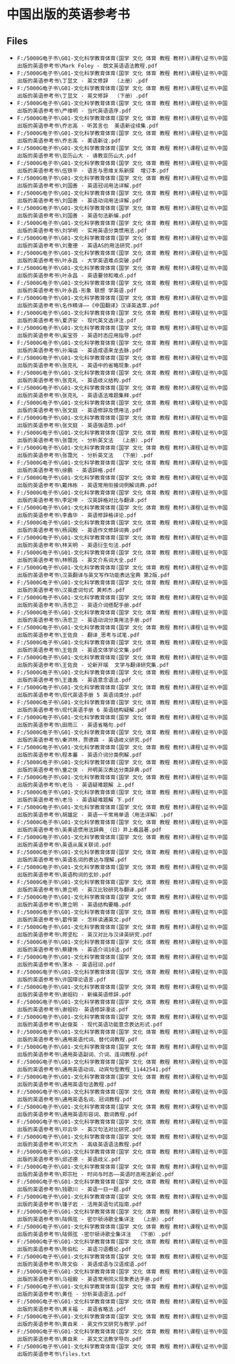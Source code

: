 # 中国出版的英语参考书

## Files

- `F:/5000G电子书\G01-文化科学教育体育(国学 文化 体育 教程 教材)\课程\证书\中国出版的英语参考书\Mark Foley - 朗文英语语法教程.pdf`
- `F:/5000G电子书\G01-文化科学教育体育(国学 文化 体育 教程 教材)\课程\证书\中国出版的英语参考书\丁显文 - 英文修辞  （上册）.pdf`
- `F:/5000G电子书\G01-文化科学教育体育(国学 文化 体育 教程 教材)\课程\证书\中国出版的英语参考书\丁显文 - 英文修辞  （下册）.pdf`
- `F:/5000G电子书\G01-文化科学教育体育(国学 文化 体育 教程 教材)\课程\证书\中国出版的英语参考书\严维明 - 当代英语语序.pdf`
- `F:/5000G电子书\G01-文化科学教育体育(国学 文化 体育 教程 教材)\课程\证书\中国出版的英语参考书\乔志高 - 听其言也  美语新诠续集.pdf`
- `F:/5000G电子书\G01-文化科学教育体育(国学 文化 体育 教程 教材)\课程\证书\中国出版的英语参考书\乔志高 - 美语新诠.pdf`
- `F:/5000G电子书\G01-文化科学教育体育(国学 文化 体育 教程 教材)\课程\证书\中国出版的英语参考书\亚历山大 - 请教亚历山大.pdf`
- `F:/5000G电子书\G01-文化科学教育体育(国学 文化 体育 教程 教材)\课程\证书\中国出版的英语参考书\伍铁平 - 语言与思维关系新探  增订本.pdf`
- `F:/5000G电子书\G01-文化科学教育体育(国学 文化 体育 教程 教材)\课程\证书\中国出版的英语参考书\刘国善 - 英语冠词用法详解.pdf`
- `F:/5000G电子书\G01-文化科学教育体育(国学 文化 体育 教程 教材)\课程\证书\中国出版的英语参考书\刘国善 - 英语动词用法详解.pdf`
- `F:/5000G电子书\G01-文化科学教育体育(国学 文化 体育 教程 教材)\课程\证书\中国出版的英语参考书\刘国善 - 英语句法新编.pdf`
- `F:/5000G电子书\G01-文化科学教育体育(国学 文化 体育 教程 教材)\课程\证书\中国出版的英语参考书\刘学明 - 实用英语分类惯用法.pdf`
- `F:/5000G电子书\G01-文化科学教育体育(国学 文化 体育 教程 教材)\课程\证书\中国出版的英语参考书\刘重德 - 英语AS的用法研究.pdf`
- `F:/5000G电子书\G01-文化科学教育体育(国学 文化 体育 教程 教材)\课程\证书\中国出版的英语参考书\叶永昌 - 大学英语难点突破.pdf`
- `F:/5000G电子书\G01-文化科学教育体育(国学 文化 体育 教程 教材)\课程\证书\中国出版的英语参考书\叶永昌 - 英语要领和难点.pdf`
- `F:/5000G电子书\G01-文化科学教育体育(国学 文化 体育 教程 教材)\课程\证书\中国出版的英语参考书\叶永昌-形象 联想 学英语.pdf`
- `F:/5000G电子书\G01-文化科学教育体育(国学 文化 体育 教程 教材)\课程\证书\中国出版的英语参考书\名作精译——《中国翻译》汉译英选萃.pdf`
- `F:/5000G电子书\G01-文化科学教育体育(国学 文化 体育 教程 教材)\课程\证书\中国出版的英语参考书\夏济安 - 现代英文选评注.pdf`
- `F:/5000G电子书\G01-文化科学教育体育(国学 文化 体育 教程 教材)\课程\证书\中国出版的英语参考书\奚宝芬 - 英语时态应用指导.pdf`
- `F:/5000G电子书\G01-文化科学教育体育(国学 文化 体育 教程 教材)\课程\证书\中国出版的英语参考书\孙海运 - 英语成语来龙去脉.pdf`
- `F:/5000G电子书\G01-文化科学教育体育(国学 文化 体育 教程 教材)\课程\证书\中国出版的英语参考书\张克礼 - 英语中的省略现象.pdf`
- `F:/5000G电子书\G01-文化科学教育体育(国学 文化 体育 教程 教材)\课程\证书\中国出版的英语参考书\张克礼 - 英语歧义结构.pdf`
- `F:/5000G电子书\G01-文化科学教育体育(国学 文化 体育 教程 教材)\课程\证书\中国出版的英语参考书\张克礼 - 英语语法难题集释.pdf`
- `F:/5000G电子书\G01-文化科学教育体育(国学 文化 体育 教程 教材)\课程\证书\中国出版的英语参考书\张文庭 - 英语修辞及惯用法.pdf`
- `F:/5000G电子书\G01-文化科学教育体育(国学 文化 体育 教程 教材)\课程\证书\中国出版的英语参考书\张文庭 - 英语强语势.pdf`
- `F:/5000G电子书\G01-文化科学教育体育(国学 文化 体育 教程 教材)\课程\证书\中国出版的英语参考书\张霭光 - 分析英文法  （上册）.pdf`
- `F:/5000G电子书\G01-文化科学教育体育(国学 文化 体育 教程 教材)\课程\证书\中国出版的英语参考书\张霭光 - 分析英文法  （下册）.pdf`
- `F:/5000G电子书\G01-文化科学教育体育(国学 文化 体育 教程 教材)\课程\证书\中国出版的英语参考书\徐鹏 - 英语辞格.pdf`
- `F:/5000G电子书\G01-文化科学教育体育(国学 文化 体育 教程 教材)\课程\证书\中国出版的英语参考书\戴炜栋 - 英语常用衔接词例解词典.pdf`
- `F:/5000G电子书\G01-文化科学教育体育(国学 文化 体育 教程 教材)\课程\证书\中国出版的英语参考书\李定坤 - 汉英辞格对比与翻译.pdf`
- `F:/5000G电子书\G01-文化科学教育体育(国学 文化 体育 教程 教材)\课程\证书\中国出版的英语参考书\李鑫华 - 英语修辞格详论.pdf`
- `F:/5000G电子书\G01-文化科学教育体育(国学 文化 体育 教程 教材)\课程\证书\中国出版的英语参考书\杨润殷 - 英语作文修辞词典.pdf`
- `F:/5000G电子书\G01-文化科学教育体育(国学 文化 体育 教程 教材)\课程\证书\中国出版的英语参考书\林天明 - 英语衍生句法.pdf`
- `F:/5000G电子书\G01-文化科学教育体育(国学 文化 体育 教程 教材)\课程\证书\中国出版的英语参考书\林照昌 - 英文介系词大全.pdf`
- `F:/5000G电子书\G01-文化科学教育体育(国学 文化 体育 教程 教材)\课程\证书\中国出版的英语参考书\汉英翻译与英文写作功能表达宝典 第2版.pdf`
- `F:/5000G电子书\G01-文化科学教育体育(国学 文化 体育 教程 教材)\课程\证书\中国出版的英语参考书\汉英虚词句式 黄邦杰.pdf`
- `F:/5000G电子书\G01-文化科学教育体育(国学 文化 体育 教程 教材)\课程\证书\中国出版的英语参考书\汤忠卫 - 英语介词搭配手册.pdf`
- `F:/5000G电子书\G01-文化科学教育体育(国学 文化 体育 教程 教材)\课程\证书\中国出版的英语参考书\汤忠卫 - 英语动词分类用法手册.pdf`
- `F:/5000G电子书\G01-文化科学教育体育(国学 文化 体育 教程 教材)\课程\证书\中国出版的英语参考书\王佐良 - 翻译_思考与试笔.pdf`
- `F:/5000G电子书\G01-文化科学教育体育(国学 文化 体育 教程 教材)\课程\证书\中国出版的英语参考书\王佐良 - 英语文体学论文集.pdf`
- `F:/5000G电子书\G01-文化科学教育体育(国学 文化 体育 教程 教材)\课程\证书\中国出版的英语参考书\王佐良 - 论新开端  文学与翻译研究集.pdf`
- `F:/5000G电子书\G01-文化科学教育体育(国学 文化 体育 教程 教材)\课程\证书\中国出版的英语参考书\王逢鑫 - 英语意念语法.pdf`
- `F:/5000G电子书\G01-文化科学教育体育(国学 文化 体育 教程 教材)\课程\证书\中国出版的英语参考书\现代英语手册 5 英语词类分.pdf`
- `F:/5000G电子书\G01-文化科学教育体育(国学 文化 体育 教程 教材)\课程\证书\中国出版的英语参考书\现代英语手册 6 英语结构疑解.pdf`
- `F:/5000G电子书\G01-文化科学教育体育(国学 文化 体育 教程 教材)\课程\证书\中国出版的英语参考书\田雨三 - 英语省略句.pdf`
- `F:/5000G电子书\G01-文化科学教育体育(国学 文化 体育 教程 教材)\课程\证书\中国出版的英语参考书\秦洪林，贾德霖 - 英语岐义研究.pdf`
- `F:/5000G电子书\G01-文化科学教育体育(国学 文化 体育 教程 教材)\课程\证书\中国出版的英语参考书\程本蕃 - 英语介词分类例解.pdf`
- `F:/5000G电子书\G01-文化科学教育体育(国学 文化 体育 教程 教材)\课程\证书\中国出版的英语参考书\童之侠 - 开明英汉表达分类辞典.pdf`
- `F:/5000G电子书\G01-文化科学教育体育(国学 文化 体育 教程 教材)\课程\证书\中国出版的英语参考书\老马 - 英语疑难题解 上.pdf`
- `F:/5000G电子书\G01-文化科学教育体育(国学 文化 体育 教程 教材)\课程\证书\中国出版的英语参考书\老马 - 英语疑难题解 下.pdf`
- `F:/5000G电子书\G01-文化科学教育体育(国学 文化 体育 教程 教材)\课程\证书\中国出版的英语参考书\胡雄定 - 英语一千常用单语（用法详解）.pdf`
- `F:/5000G电子书\G01-文化科学教育体育(国学 文化 体育 教程 教材)\课程\证书\中国出版的英语参考书\英美语惯用法辞典_（日）井上羲昌著.pdf`
- `F:/5000G电子书\G01-文化科学教育体育(国学 文化 体育 教程 教材)\课程\证书\中国出版的英语参考书\英语从属关联词.pdf`
- `F:/5000G电子书\G01-文化科学教育体育(国学 文化 体育 教程 教材)\课程\证书\中国出版的英语参考书\英语名词的表达与理解.pdf`
- `F:/5000G电子书\G01-文化科学教育体育(国学 文化 体育 教程 教材)\课程\证书\中国出版的英语参考书\英语构词的玄妙.pdf`
- `F:/5000G电子书\G01-文化科学教育体育(国学 文化 体育 教程 教材)\课程\证书\中国出版的英语参考书\萧立明 - 英汉比较研究与翻译.pdf`
- `F:/5000G电子书\G01-文化科学教育体育(国学 文化 体育 教程 教材)\课程\证书\中国出版的英语参考书\萧立明 - 英语结构要略.pdf`
- `F:/5000G电子书\G01-文化科学教育体育(国学 文化 体育 教程 教材)\课程\证书\中国出版的英语参考书\葛传槼 - 怎样读通英文.pdf`
- `F:/5000G电子书\G01-文化科学教育体育(国学 文化 体育 教程 教材)\课程\证书\中国出版的英语参考书\蒋坚松 - 英汉对比与汉译英研究.pdf`
- `F:/5000G电子书\G01-文化科学教育体育(国学 文化 体育 教程 教材)\课程\证书\中国出版的英语参考书\蔡建伟 - 英语介词10法.pdf`
- `F:/5000G电子书\G01-文化科学教育体育(国学 文化 体育 教程 教材)\课程\证书\中国出版的英语参考书\薄冰 - 英语冠词.pdf`
- `F:/5000G电子书\G01-文化科学教育体育(国学 文化 体育 教程 教材)\课程\证书\中国出版的英语参考书\许国璋论语言.pdf`
- `F:/5000G电子书\G01-文化科学教育体育(国学 文化 体育 教程 教材)\课程\证书\中国出版的英语参考书\谢祖钧 - 新编英语修辞.pdf`
- `F:/5000G电子书\G01-文化科学教育体育(国学 文化 体育 教程 教材)\课程\证书\中国出版的英语参考书\谢祖钧- 英语修辞漫谈.pdf`
- `F:/5000G电子书\G01-文化科学教育体育(国学 文化 体育 教程 教材)\课程\证书\中国出版的英语参考书\赵俊英 - 现代英语功能意念表达形式.pdf`
- `F:/5000G电子书\G01-文化科学教育体育(国学 文化 体育 教程 教材)\课程\证书\中国出版的英语参考书\通用英语代词、替代词教程.pdf`
- `F:/5000G电子书\G01-文化科学教育体育(国学 文化 体育 教程 教材)\课程\证书\中国出版的英语参考书\通用英语副词、介词、连词教程.pdf`
- `F:/5000G电子书\G01-文化科学教育体育(国学 文化 体育 教程 教材)\课程\证书\中国出版的英语参考书\通用英语动词、动宾句型教程_11442541.pdf`
- `F:/5000G电子书\G01-文化科学教育体育(国学 文化 体育 教程 教材)\课程\证书\中国出版的英语参考书\通用英语句法教程.pdf`
- `F:/5000G电子书\G01-文化科学教育体育(国学 文化 体育 教程 教材)\课程\证书\中国出版的英语参考书\通用英语名词、冠词教程.pdf`
- `F:/5000G电子书\G01-文化科学教育体育(国学 文化 体育 教程 教材)\课程\证书\中国出版的英语参考书\通用英语形容词、数词教程.pdf`
- `F:/5000G电子书\G01-文化科学教育体育(国学 文化 体育 教程 教材)\课程\证书\中国出版的英语参考书\邓云华 - 英汉句法对比研究.pdf`
- `F:/5000G电子书\G01-文化科学教育体育(国学 文化 体育 教程 教材)\课程\证书\中国出版的英语参考书\邓文杰 - 高级英语语法教程.pdf`
- `F:/5000G电子书\G01-文化科学教育体育(国学 文化 体育 教程 教材)\课程\证书\中国出版的英语参考书\邱述德 - 英语歧义.pdf`
- `F:/5000G电子书\G01-文化科学教育体育(国学 文化 体育 教程 教材)\课程\证书\中国出版的英语参考书\郑宗杜 - 时间与时态——英语时态用法新论.pdf`
- `F:/5000G电子书\G01-文化科学教育体育(国学 文化 体育 教程 教材)\课程\证书\中国出版的英语参考书\钱歌川 - 英语一日一题.pdf`
- `F:/5000G电子书\G01-文化科学教育体育(国学 文化 体育 教程 教材)\课程\证书\中国出版的英语参考书\锺子岩 - 活用英语句式指南.pdf`
- `F:/5000G电子书\G01-文化科学教育体育(国学 文化 体育 教程 教材)\课程\证书\中国出版的英语参考书\陆佩弦 - 密尔顿诗歌全集详注  （上册）.pdf`
- `F:/5000G电子书\G01-文化科学教育体育(国学 文化 体育 教程 教材)\课程\证书\中国出版的英语参考书\陆佩弦 -密尔顿诗歌全集详注  （下册）.pdf`
- `F:/5000G电子书\G01-文化科学教育体育(国学 文化 体育 教程 教材)\课程\证书\中国出版的英语参考书\陈伯松 - 英语习语概论.pdf`
- `F:/5000G电子书\G01-文化科学教育体育(国学 文化 体育 教程 教材)\课程\证书\中国出版的英语参考书\陈文伯 - 英语成语与汉语成语.pdf`
- `F:/5000G电子书\G01-文化科学教育体育(国学 文化 体育 教程 教材)\课程\证书\中国出版的英语参考书\马祖毅 - 英语常用同义现象表达手册.pdf`
- `F:/5000G电子书\G01-文化科学教育体育(国学 文化 体育 教程 教材)\课程\证书\中国出版的英语参考书\黄任 - 分析英语语法.pdf`
- `F:/5000G电子书\G01-文化科学教育体育(国学 文化 体育 教程 教材)\课程\证书\中国出版的英语参考书\黄关福 - 英语省略法.pdf`
- `F:/5000G电子书\G01-文化科学教育体育(国学 文化 体育 教程 教材)\课程\证书\中国出版的英语参考书\黄自来 - 英文作文研究与教学.pdf`
- `F:/5000G电子书\G01-文化科学教育体育(国学 文化 体育 教程 教材)\课程\证书\中国出版的英语参考书\黄自来 - 英文文法教学导向.pdf`
- `F:/5000G电子书\G01-文化科学教育体育(国学 文化 体育 教程 教材)\课程\证书\中国出版的英语参考书\files.txt`
